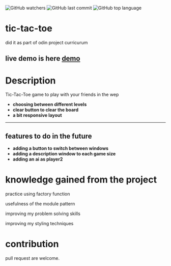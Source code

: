 ![GitHub watchers](https://img.shields.io/github/watchers/anasmustafa123/tic-tac-toe?color=blue&style=social)
![GitHub last commit](https://img.shields.io/github/last-commit/anasmustafa123/tic-tac-toe?color=blue&logo=github)
![GitHub top language](https://img.shields.io/github/languages/top/anasmustafa123/tic-tac-toe)

# tic-tac-toe
did it as part of odin project curricurum
## live demo is here <a href = "https://anasmustafa123.github.io/tic-tac-toe/">demo</a>
# Description 
Tic-Tac-Toe game to play with your friends  in the wep
* __choosing between different levels__ 
* __clear button to clear the board__
* __a bit responsive layout__
---
## features to do in the future
* __adding a button to switch between windows__
* __adding a description window to each game size__
* __adding an ai as player2__
# knowledge gained from the project
practice using factory function 

usefulness  of the module pattern

improving my problem solving skills

improving my styling techniques

# contribution
pull request are welcome.
